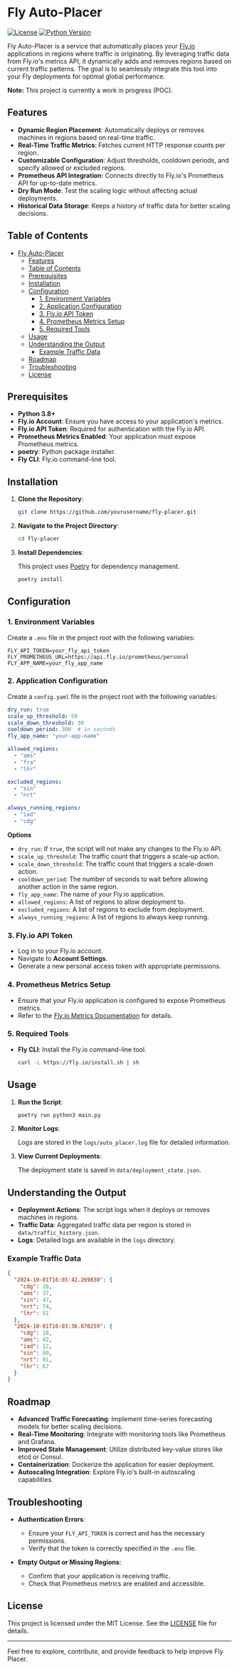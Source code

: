 # Fly Auto-Placer

[![License](https://img.shields.io/badge/license-MIT-blue.svg)](LICENSE)
[![Python Version](https://img.shields.io/badge/python-3.9%2B-blue.svg)](https://www.python.org/downloads/)

Fly Auto-Placer is a service that automatically places your [Fly.io](https://fly.io) applications in regions where traffic is originating. By leveraging traffic data from Fly.io's metrics API, it dynamically adds and removes regions based on current traffic patterns. The goal is to seamlessly integrate this tool into your Fly deployments for optimal global performance.

**Note:** This project is currently a work in progress (POC).

## Features

- **Dynamic Region Placement**: Automatically deploys or removes machines in regions based on real-time traffic.
- **Real-Time Traffic Metrics**: Fetches current HTTP response counts per region.
- **Customizable Configuration**: Adjust thresholds, cooldown periods, and specify allowed or excluded regions.
- **Prometheus API Integration**: Connects directly to Fly.io's Prometheus API for up-to-date metrics.
- **Dry Run Mode**: Test the scaling logic without affecting actual deployments.
- **Historical Data Storage**: Keeps a history of traffic data for better scaling decisions.

## Table of Contents

- [Fly Auto-Placer](#fly-auto-placer)
  - [Features](#features)
  - [Table of Contents](#table-of-contents)
  - [Prerequisites](#prerequisites)
  - [Installation](#installation)
  - [Configuration](#configuration)
    - [1. Environment Variables](#1-environment-variables)
    - [2. Application Configuration](#2-application-configuration)
    - [3. Fly.io API Token](#3-flyio-api-token)
    - [4. Prometheus Metrics Setup](#4-prometheus-metrics-setup)
    - [5. Required Tools](#5-required-tools)
  - [Usage](#usage)
  - [Understanding the Output](#understanding-the-output)
    - [Example Traffic Data](#example-traffic-data)
  - [Roadmap](#roadmap)
  - [Troubleshooting](#troubleshooting)
  - [License](#license)

## Prerequisites

- **Python 3.8+**
- **Fly.io Account**: Ensure you have access to your application's metrics.
- **Fly.io API Token**: Required for authentication with the Fly.io API.
- **Prometheus Metrics Enabled**: Your application must expose Prometheus metrics.
- **poetry**: Python package installer.
- **Fly CLI**: Fly.io command-line tool.

## Installation

1. **Clone the Repository**:

   ```bash
   git clone https://github.com/yourusername/fly-placer.git
   ```

2. **Navigate to the Project Directory**:

   ```bash
   cd fly-placer
   ```

3. **Install Dependencies**:

   This project uses [Poetry](https://python-poetry.org/) for dependency management.

   ```bash
   poetry install
   ```

## Configuration

### 1. Environment Variables

Create a `.env` file in the project root with the following variables:

```dotenv
FLY_API_TOKEN=your_fly_api_token
FLY_PROMETHEUS_URL=https://api.fly.io/prometheus/personal
FLY_APP_NAME=your_fly_app_name
```

### 2. Application Configuration

Create a `config.yaml` file in the project root with the following variables:

```yaml
dry_run: true
scale_up_threshold: 50
scale_down_threshold: 30
cooldown_period: 300  # in seconds
fly_app_name: "your-app-name"

allowed_regions:
  - "ams"
  - "fra"
  - "lhr"

excluded_regions:
  - "sin"
  - "nrt"

always_running_regions:
  - "iad"
  - "cdg"
```

**Options**

- `dry_run`: If `true`, the script will not make any changes to the Fly.io API.
- `scale_up_threshold`: The traffic count that triggers a scale-up action.
- `scale_down_threshold`: The traffic count that triggers a scale-down action.
- `cooldown_period`: The number of seconds to wait before allowing another action in the same region.
- `fly_app_name`: The name of your Fly.io application.
- `allowed_regions`: A list of regions to allow deployment to.
- `excluded_regions`: A list of regions to exclude from deployment.
- `always_running_regions`: A list of regions to always keep running.

### 3. Fly.io API Token

- Log in to your Fly.io account.
- Navigate to **Account Settings**.
- Generate a new personal access token with appropriate permissions.

### 4. Prometheus Metrics Setup

- Ensure that your Fly.io application is configured to expose Prometheus metrics.
- Refer to the [Fly.io Metrics Documentation](https://fly.io/docs/reference/metrics/) for details.

### 5. Required Tools

- **Fly CLI**: Install the Fly.io command-line tool.

  ```bash
  curl -L https://fly.io/install.sh | sh
  ```

## Usage

1. **Run the Script**:

   ```bash
   poetry run python3 main.py
   ```

2. **Monitor Logs**:

   Logs are stored in the `logs/auto_placer.log` file for detailed information.

3. **View Current Deployments**:

   The deployment state is saved in `data/deployment_state.json`.

## Understanding the Output

- **Deployment Actions**: The script logs when it deploys or removes machines in regions.
- **Traffic Data**: Aggregated traffic data per region is stored in `data/traffic_history.json`.
- **Logs**: Detailed logs are available in the `logs` directory.

### Example Traffic Data

```json
{
  "2024-10-01T16:03:42.269830": {
    "cdg": 26,
    "ams": 37,
    "sin": 47,
    "nrt": 74,
    "lhr": 51
  },
  "2024-10-01T16:03:36.870259": {
    "cdg": 28,
    "ams": 42,
    "iad": 12,
    "sin": 80,
    "nrt": 91,
    "lhr": 67
  }
}
```

## Roadmap

- **Advanced Traffic Forecasting**: Implement time-series forecasting models for better scaling decisions.
- **Real-Time Monitoring**: Integrate with monitoring tools like Prometheus and Grafana.
- **Improved State Management**: Utilize distributed key-value stores like etcd or Consul.
- **Containerization**: Dockerize the application for easier deployment.
- **Autoscaling Integration**: Explore Fly.io's built-in autoscaling capabilities.

## Troubleshooting

- **Authentication Errors**:

  - Ensure your `FLY_API_TOKEN` is correct and has the necessary permissions.
  - Verify that the token is correctly specified in the `.env` file.

- **Empty Output or Missing Regions**:

  - Confirm that your application is receiving traffic.
  - Check that Prometheus metrics are enabled and accessible.


## License

This project is licensed under the MIT License. See the [LICENSE](LICENSE) file for details.

---

Feel free to explore, contribute, and provide feedback to help improve Fly Placer.